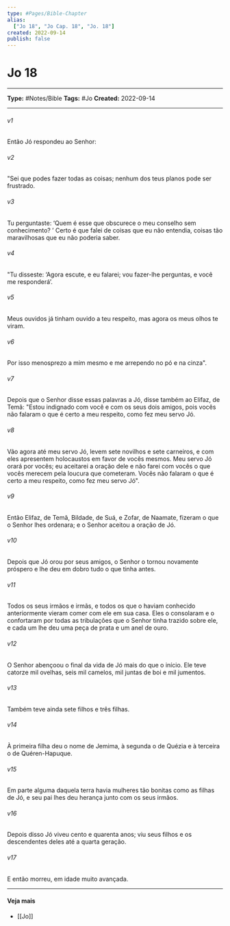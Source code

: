 ```yaml
---
type: #Pages/Bible-Chapter
alias:
  ["Jo 18", "Jo Cap. 18", "Jo. 18"]
created: 2022-09-14
publish: false
---
```


# Jo 18

---

**Type:** #Notes/Bible
**Tags:** #Jo
**Created:** 2022-09-14

---

###### v1
Então Jó respondeu ao Senhor:
###### v2
"Sei que podes fazer todas as coisas; nenhum dos teus planos pode ser frustrado.
###### v3
Tu perguntaste: ‘Quem é esse que obscurece o meu conselho sem conhecimento? ’ Certo é que falei de coisas que eu não entendia, coisas tão maravilhosas que eu não poderia saber.
###### v4
"Tu disseste: ‘Agora escute, e eu falarei; vou fazer-lhe perguntas, e você me responderá’.
###### v5
Meus ouvidos já tinham ouvido a teu respeito, mas agora os meus olhos te viram.
###### v6
Por isso menosprezo a mim mesmo e me arrependo no pó e na cinza".
###### v7
Depois que o Senhor disse essas palavras a Jó, disse também ao Elifaz, de Temã: "Estou indignado com você e com os seus dois amigos, pois vocês não falaram o que é certo a meu respeito, como fez meu servo Jó.
###### v8
Vão agora até meu servo Jó, levem sete novilhos e sete carneiros, e com eles apresentem holocaustos em favor de vocês mesmos. Meu servo Jó orará por vocês; eu aceitarei a oração dele e não farei com vocês o que vocês merecem pela loucura que cometeram. Vocês não falaram o que é certo a meu respeito, como fez meu servo Jó".
###### v9
Então Elifaz, de Temã, Bildade, de Suá, e Zofar, de Naamate, fizeram o que o Senhor lhes ordenara; e o Senhor aceitou a oração de Jó.
###### v10
Depois que Jó orou por seus amigos, o Senhor o tornou novamente próspero e lhe deu em dobro tudo o que tinha antes.
###### v11
Todos os seus irmãos e irmãs, e todos os que o haviam conhecido anteriormente vieram comer com ele em sua casa. Eles o consolaram e o confortaram por todas as tribulações que o Senhor tinha trazido sobre ele, e cada um lhe deu uma peça de prata e um anel de ouro.
###### v12
O Senhor abençoou o final da vida de Jó mais do que o início. Ele teve catorze mil ovelhas, seis mil camelos, mil juntas de boi e mil jumentos.
###### v13
Também teve ainda sete filhos e três filhas.
###### v14
À primeira filha deu o nome de Jemima, à segunda o de Quézia e à terceira o de Quéren-Hapuque.
###### v15
Em parte alguma daquela terra havia mulheres tão bonitas como as filhas de Jó, e seu pai lhes deu herança junto com os seus irmãos.
###### v16
Depois disso Jó viveu cento e quarenta anos; viu seus filhos e os descendentes deles até a quarta geração.
###### v17
E então morreu, em idade muito avançada.


---

#### Veja mais

- [[Jo]]
